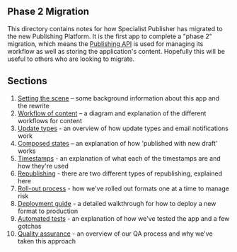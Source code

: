 ## Phase 2 Migration

This directory contains notes for how Specialist Publisher has migrated to the
new Publishing Platform. It is the first app to complete a "phase 2" migration,
which means the [Publishing API](https://github.com/alphagov/publishing-api) is
used for managing its workflow as well as storing the application's content.
Hopefully this will be useful to others who are looking to migrate.

## Sections

1. [Setting the scene](./setting-the-scene.md) – some background information
   about this app and the rewrite
2. [Workflow of content](./workflow-of-content.md) – a diagram and explanation
   of the different workflows for content
3. [Update types](./update-types.md) - an overview of how update types and email
   notifications work
4. [Composed states](./composed-states.md) – an explanation of how 'published
   with new draft' works
5. [Timestamps](./timestamps.md) - an explanation of what each of the timestamps
   are and how they're used
6. [Republishing](./republishing.md) - there are two different types of
   republishing, explained here
7. [Roll-out process](./roll-out-process.md) - how we've rolled out formats one
   at a time to manage risk
8. [Deployment guide](./deployment-guide.md) - a detailed walkthrough for how
   to deploy a new format to production
9. [Automated tests](./automated-tests.md) - an explanation of how we've tested
   the app and a few gotchas
10. [Quality assurance](./quality-assurance.md) - an overview of our QA process
    and why we've taken this approach
